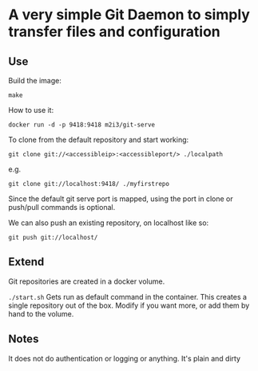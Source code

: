# A very simple Git Daemon to simply transfer files and configuration

## Use

Build the image:

```
make
```

How to use it:

```
docker run -d -p 9418:9418 m2i3/git-serve
```

To clone from the default repository and start working:

```
git clone git://<accessibleip>:<accessibleport/> ./localpath
```

e.g.

```
git clone git://localhost:9418/ ./myfirstrepo
```

Since the default git serve port is mapped, using the port in clone or push/pull commands is optional.

We can also push an existing repository, on localhost like so:

```
git push git://localhost/
```

## Extend

Git repositories are created in a docker volume.

`./start.sh` Gets run as default command in the container. This creates a single repository out of the box. Modify if you want more, or add them by hand to the volume.

## Notes

It does not do authentication or logging or anything. It's plain and dirty
